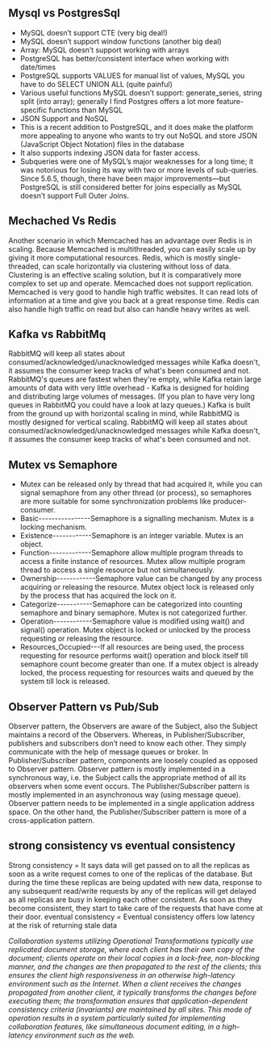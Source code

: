 ## Mysql vs PostgresSql
-	MySQL doesn’t support CTE (very big deal!)
-	MySQL doesn’t support window functions (another big deal)
-	Array: MySQL doesn’t support working with arrays
-	PostgreSQL has better/consistent interface when working with date/times
-	PostgreSQL supports VALUES for manual list of values, MySQL you have to do SELECT UNION ALL (quite painful)
-	Various useful functions MySQL doesn’t support: generate_series, string split (into array); generally I find Postgres offers a lot more feature-specific functions than MySQL
-	JSON Support and NoSQL
-	This is a recent addition to PostgreSQL, and it does make the platform more appealing to anyone who wants to try out NoSQL and store JSON (JavaScript Object Notation) files in the database
-	It also supports indexing JSON data for faster access.
-	Subqueries were one of MySQL’s major weaknesses for a long time; it was notorious for losing its way with two or more levels of sub-queries. Since 5.6.5, though, there have been major improvements—but PostgreSQL is still considered better for joins especially as MySQL doesn’t support Full Outer Joins.

## Mechached Vs Redis
Another scenario in which Memcached has an advantage over Redis is in scaling. Because Memcached is multithreaded, you can easily scale up by giving it more computational resources. Redis, which is mostly single-threaded, can scale horizontally via clustering without loss of data. Clustering is an effective scaling solution, but it is comparatively more complex to set up and operate. Memcached does not support replication.
Memcached is very good to handle high traffic websites. It can read lots of information at a time and give you back at a great response time. Redis can also handle high traffic on read but also can handle heavy writes as well.

## Kafka vs RabbitMq
RabbitMQ will keep all states about consumed/acknowledged/unacknowledged messages while Kafka doesn't, it assumes the consumer keep tracks of what's been consumed and not. RabbitMQ's queues are fastest when they're empty, while Kafka retain large amounts of data with very little overhead - Kafka is designed for holding and distributing large volumes of messages. (If you plan to have very long queues in RabbitMQ you could have a look at lazy queues.)
Kafka is built from the ground up with horizontal scaling in mind, while RabbitMQ is mostly designed for vertical scaling.
RabbitMQ will keep all states about consumed/acknowledged/unacknowledged messages while Kafka doesn't, it assumes the consumer keep tracks of what's been consumed and not.

## Mutex vs Semaphore
  - Mutex can be released only by thread that had acquired it, while you can signal semaphore from any other thread (or process), so semaphores are more suitable for some synchronization problems like producer-consumer.
  - Basic----------------Semaphore is a signalling mechanism.	Mutex is a locking mechanism.
  - Existence------------Semaphore is an integer variable.	Mutex is an object.
  - Function-------------Semaphore allow multiple program threads to access a finite instance of resources.	Mutex allow multiple program thread to access a single resource but not simultaneously.
  - Ownership------------Semaphore value can be changed by any process acquiring or releasing the resource.	Mutex object lock is released only by the process that has acquired the lock on it.
  - Categorize-----------Semaphore can be categorized into counting semaphore and binary semaphore.	Mutex is not categorized further.
  - Operation------------Semaphore value is modified using wait() and signal() operation.	Mutex object is locked or unlocked by the process requesting or releasing the resource.
  - Resources_Occupied---If all resources are being used, the process requesting for resource performs wait() operation and block itself till semaphore count become greater than one.	If a mutex object is already locked, the process requesting for resources waits and queued by the system till lock is released.

## Observer Pattern vs Pub/Sub
Observer pattern, the Observers are aware of the Subject, also the Subject maintains a record of the Observers. Whereas, in Publisher/Subscriber, publishers and subscribers don’t need to know each other. They simply communicate with the help of message queues or broker.
In Publisher/Subscriber pattern, components are loosely coupled as opposed to Observer pattern.
Observer pattern is mostly implemented in a synchronous way, i.e. the Subject calls the appropriate method of all its observers when some event occurs. The Publisher/Subscriber pattern is mostly implemented in an asynchronous way (using message queue).
Observer pattern needs to be implemented in a single application address space. On the other hand, the Publisher/Subscriber pattern is more of a cross-application pattern.

## strong consistency vs eventual consistency
Strong consistency = It says data will get passed on to all the replicas as soon as a write request comes to one of the replicas of the database.
But during the time these replicas are being updated with new data, response to any subsequent read/write requests by any of the replicas will get delayed as all replicas are busy in keeping each other consistent.
As soon as they become consistent, they start to take care of the requests that have come at their door.
eventual consistency = Eventual consistency offers low latency at the risk of returning stale data

*Collaboration systems utilizing Operational Transformations typically use replicated document storage, where each client has their own copy of the document; clients operate on their local copies in a lock-free, non-blocking manner, and the changes are then propagated to the rest of the clients; this ensures the client high responsiveness in an otherwise high-latency environment such as the Internet. When a client receives the changes propagated from another client, it typically transforms the changes before executing them; the transformation ensures that application-dependent consistency criteria (invariants) are maintained by all sites. This mode of operation results in a system particularly suited for implementing collaboration features, like simultaneous document editing, in a high-latency environment such as the web.*

